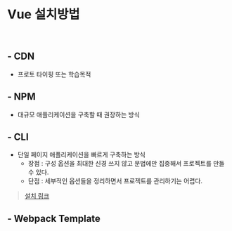 # Vue 설치방법

<br />

## - CDN
  - 프로토 타이핑 또는 학습목적

## - NPM
  - 대규모 애플리케이션을 구축할 때 권장하는 방식

## - CLI
  - 단일 페이지 애플리케이션을 빠르게 구축하는 방식
    - 장점 : 구성 옵션을 최대한 신경 쓰지 않고 문법에만 집중해서 프로젝트를 만들 수 있다.
    - 단점 : 세부적인 옵션들을 정리하면서 프로젝트를 관리하기는 어렵다.

> [설치 링크](https://kr.vuejs.org/v2/guide/installation.html)

## - Webpack Template